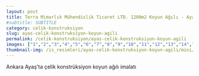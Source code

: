 ```yaml
---
layout: post
title: Terra Mimarlık Mühendislik Ticaret LTD. 1200m2 Koyun Ağılı - Ayaş / ANKARA
#subtitle: SUBTITLE
category: celik-konstruksiyon
slug: ayas-celik-konstruksiyon-koyun-agili
permalink: /celik-konstruksiyon/ayas-celik-konstruksiyon-koyun-agili
images: ["1","2","3","4","5","6","7","8","9","10","11","12","13","14","15","16","17","18","19","20","21","22","23","24","25","26","27","28"]
thumbnail-img: /is_resimleri/ayas-celik-konstruksiyon-koyun-agili/mini/1.jpg
---
```

Ankara Ayaş'ta çelik konstrüksiyon koyun ağılı imalatı
